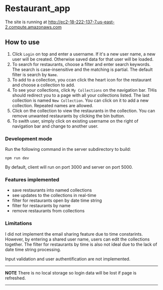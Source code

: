 # Restaurant_app

The site is running at http://ec2-18-222-137-7.us-east-2.compute.amazonaws.com

## How to use

1. Click `Login` on top and enter a username. If it's a new user name, a new user will be created. Otherwise saved data for that user will be loaded.
2. To search for restaurants, choose a filter and enter search keywords. The search is case-insensitive and the matching is partial. The default filter is search by `Name`.
3. To add to a collection, you ccan click the heart icon for the restaurant and choose a collection to add.
4. To see your collections, click `My Collections` on the navigation bar. THis should redirect you to a page with all your collections listed. The last collection is named `New Collection`. You can click on it to add a new collection. Repeated names are allowed.
5. Click on the collection to view the restaurants in the collection. You can remove unwanted restaurants by clicking the bin button.
6. To swith user, simply click on existing username on the right of navigation bar and change to another user.

### Development mode

Run the following command in the server subdirectory to build:

```
npm run dev
```

By default, client will run on port 3000 and server on port 5000.

### Features implemented

- save restaurants into named collections
- see updates to the collections in real-time
- filter for restaurants open by date time string
- filter for restaurants by name
- remove restaurants from collections

### Limitations

I did not implement the email sharing feature due to time constarints. However, by entering a shared user name, users can edit the collections together. The filter for restaurants by time is also not ideal due to the lack of date time string processing.

Input validation and user authentification are not implemented.

---

**NOTE** There is no local storage so login data will be lost if page is refreshed.

---
